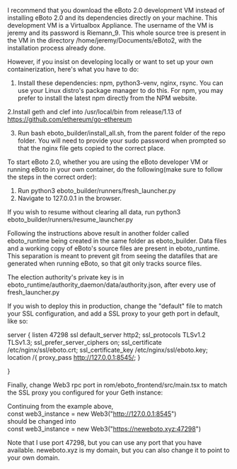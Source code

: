 I recommend that you download the eBoto 2.0 development VM instead of installing eBoto 2.0 and its dependencies directly on your machine. This development VM is a Virtualbox Appliance. The username of the VM is jeremy and its password is Riemann_9. This whole source tree is present in the VM in the directory /home/jeremy/Documents/eBoto2, with the installation process already done.  

However, if you insist on developing locally or want to set up your own containerization, here's what you have to do:  
1. Install these dependencies: npm, python3-venv, nginx, rsync. You can use your Linux distro's package manager to do this. For npm, you may prefer to install the latest npm directly from the NPM website. 

2.Install geth and clef into /usr/local/bin from release/1.13 of https://github.com/ethereum/go-ethereum  

3. Run bash eboto_builder/install_all.sh, from the parent folder of the repo folder. You will need to provide your sudo password when prompted so that the nginx file gets copied to the correct place.  


To start eBoto 2.0, whether you are using the eBoto developer VM or running eBoto in your own container, do the following(make sure to follow the steps in the correct order):  
1. Run python3 eboto_builder/runners/fresh_launcher.py  
2. Navigate to 127.0.0.1 in the browser.  

If you wish to resume without clearing all data, run python3 eboto_builder/runners/resume_launcher.py  

Following the instructions above result in another folder called eboto_runtime being created in the same folder as eboto_builder. Data files and a working copy of eBoto's source files are present in eboto_runtime. This separation is meant to prevent git from seeing the datafiles that are generated when running eBoto, so that git only tracks source files.  

The election authority's private key is in eboto_runtime/authority_daemon/data/authority.json, after every use of fresh_launcher.py  

If you wish to deploy this in production, change the "default" file to match your SSL configuration, and add a SSL proxy to your geth port in default, like so:  

server {
	listen 47298 ssl default_server http2;
        ssl_protocols TLSv1.2 TLSv1.3;
        ssl_prefer_server_ciphers on;
        ssl_certificate /etc/nginx/ssl/eboto.crt;
        ssl_certificate_key /etc/nginx/ssl/eboto.key;
	location /{
	proxy_pass http://127.0.0.1:8545/; 
	}

}

Finally, change Web3 rpc port in rom/eboto_frontend/src/main.tsx to match the SSL proxy you configured for your Geth instance:  

Continuing from the example above,  
const web3_instance = new Web3("http://127.0.0.1:8545")  
should be changed into  
const web3_instance = new Web3("https://neweboto.xyz:47298")

Note that I use port 47298, but you can use any port that you have available.
neweboto.xyz is my domain, but you can also change it to point to your own domain.
